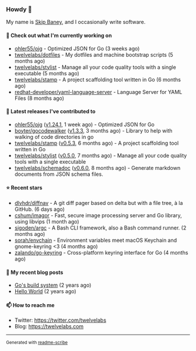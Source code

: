 ### Howdy 👋

My name is [Skip Baney](https://twelvelabs.com), and I occasionally write software.

#### 👷 Check out what I'm currently working on

- [ohler55/ojg](https://github.com/ohler55/ojg) - Optimized JSON for Go (3 weeks ago)
- [twelvelabs/dotfiles](https://github.com/twelvelabs/dotfiles) - My dotfiles and machine bootstrap scripts  (5 months ago)
- [twelvelabs/stylist](https://github.com/twelvelabs/stylist) - Manage all your code quality tools with a single executable (5 months ago)
- [twelvelabs/stamp](https://github.com/twelvelabs/stamp) - A project scaffolding tool written in Go (6 months ago)
- [redhat-developer/yaml-language-server](https://github.com/redhat-developer/yaml-language-server) - Language Server for YAML Files (8 months ago)

#### 🔭 Latest releases I've contributed to

- [ohler55/ojg](https://github.com/ohler55/ojg) ([v1.24.1](https://github.com/ohler55/ojg/releases/tag/v1.24.1), 1 week ago) - Optimized JSON for Go
- [boyter/gocodewalker](https://github.com/boyter/gocodewalker) ([v1.3.3](https://github.com/boyter/gocodewalker/releases/tag/v1.3.3), 3 months ago) - Library to help with walking of code directories in go
- [twelvelabs/stamp](https://github.com/twelvelabs/stamp) ([v0.5.3](https://github.com/twelvelabs/stamp/releases/tag/v0.5.3), 6 months ago) - A project scaffolding tool written in Go
- [twelvelabs/stylist](https://github.com/twelvelabs/stylist) ([v0.5.0](https://github.com/twelvelabs/stylist/releases/tag/v0.5.0), 7 months ago) - Manage all your code quality tools with a single executable
- [twelvelabs/schemadoc](https://github.com/twelvelabs/schemadoc) ([v0.6.0](https://github.com/twelvelabs/schemadoc/releases/tag/v0.6.0), 8 months ago) - Generate markdown documents from JSON schema files.

#### ⭐ Recent stars

- [dlvhdr/diffnav](https://github.com/dlvhdr/diffnav) - A git diff pager based on delta but with a file tree, à la GitHub. (6 days ago)
- [cshum/imagor](https://github.com/cshum/imagor) - Fast, secure image processing server and Go library, using libvips (1 month ago)
- [sigoden/argc](https://github.com/sigoden/argc) - A Bash CLI framework, also a Bash command runner. (2 months ago)
- [sorah/envchain](https://github.com/sorah/envchain) - Environment variables meet macOS Keychain and gnome-keyring &lt;3 (4 months ago)
- [zalando/go-keyring](https://github.com/zalando/go-keyring) - Cross-platform keyring interface for Go (4 months ago)

#### 📜 My recent blog posts

- [Go&#39;s build system](https://twelvelabs.com/2023/01/02/go-build-system/) (2 years ago)
- [Hello World](https://twelvelabs.com/2022/11/20/hello-world/) (2 years ago)

#### 📫 How to reach me

- Twitter: <https://twitter.com/twelvelabs>
- Blog: <https://twelvelabs.com>

---

<sup>Generated with [readme-scribe](https://github.com/muesli/readme-scribe)</sup>
